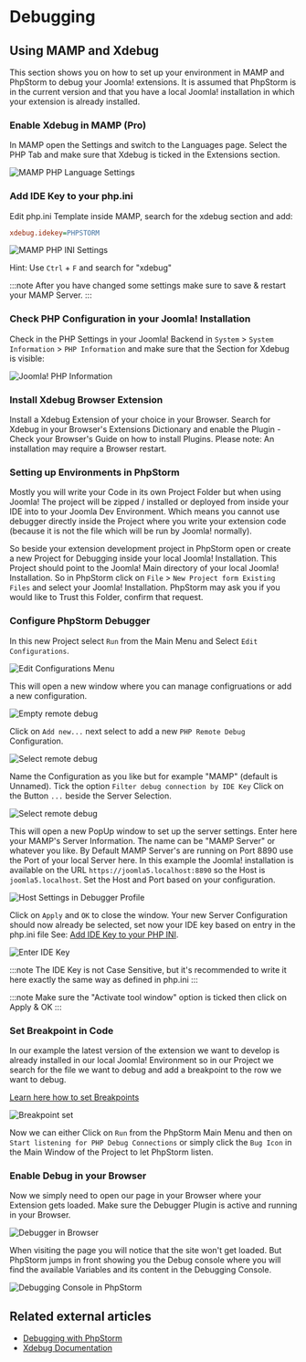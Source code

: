 Debugging
=========

## Using MAMP and Xdebug

This section shows you on how to set up your environment in MAMP and PhpStorm to debug your Joomla! extensions.
It is assumed that PhpStorm is in the current version and that you have a local Joomla! installation in which your
extension is already installed.

### Enable Xdebug in MAMP (Pro)

In MAMP open the Settings and switch to the Languages page. Select the PHP Tab and make sure that Xdebug is ticked in
the Extensions section.

![MAMP PHP Language Settings](_assets/mamp_language_settings.png)

### Add IDE Key to your php.ini

Edit php.ini Template inside MAMP, search for the xdebug section and add:

```ini php.ini
xdebug.idekey=PHPSTORM
```

![MAMP PHP INI Settings](_assets/php_ini_setup.png)

Hint: Use `Ctrl` + `F` and search for "xdebug"

:::note
  After you have changed some settings make sure to save & restart your MAMP Server.
:::

### Check PHP Configuration in your Joomla! Installation

Check in the PHP Settings in your Joomla! Backend in `System` > `System Information` > `PHP
Information` and make sure that the Section for Xdebug is visible:

![Joomla! PHP Information](_assets/xdebug_top.jpg)

### Install Xdebug Browser Extension

Install a Xdebug Extension of your choice in your Browser. Search for Xdebug in your Browser's Extensions Dictionary
and enable the Plugin - Check your Browser's Guide on how to install Plugins. Please note: An installation may require
a Browser restart.

### Setting up Environments in PhpStorm

Mostly you will write your Code in its own Project Folder but when using Joomla! The project will be zipped / installed
or deployed from inside your IDE into to your Joomla Dev Environment. Which means you cannot use debugger directly
inside the Project where you write your extension code (because it is not the file which will be run by Joomla!
normally).

So beside your extension development project in PhpStorm open or create a new Project for Debugging inside your local
Joomla! Installation. This Project should point to the Joomla! Main directory of your local Joomla! Installation. So in
PhpStorm click on `File` > `New Project form Existing Files` and select your Joomla! Installation. PhpStorm may ask you
if you would like to Trust this Folder, confirm that request.

### Configure PhpStorm Debugger

In this new Project select `Run` from the Main Menu and Select `Edit Configurations`.

![Edit Configurations Menu](_assets/run_edit_configurations.png)

This will open a new window where you can manage configruations or add a new configuration.

![Empty remote debug](_assets/empty_run_debug_config.png)

Click on `Add new...` next select to add a new `PHP Remote Debug` Configuration.

![Select remote debug](_assets/select_php_remote_debug.png)

Name the Configuration as you like but for example "MAMP" (default is Unnamed).
Tick the option `Filter debug connection by IDE Key` Click on the Button `...` beside the Server
Selection.

![Select remote debug](_assets/start_configuration.png)

This will open a new PopUp window to set up the server settings. Enter here your MAMP's Server Information.
The name can be "MAMP Server" or whatever you like. By Default MAMP Server's are running on Port 8890 use the Port of
your local Server here. In this example the Joomla! installation is available on the URL `https://joomla5.localhost:8890` so the
Host is `joomla5.localhost`. Set the Host and Port based on your configuration.

![Host Settings in Debugger Profile](_assets/mamp_server_settings.png)

Click on `Apply` and `OK` to close the window. Your new Server Configuration should now already be selected, set now your IDE
key based on entry in the php.ini file See: [Add IDE Key to your PHP INI](#add-ide-key-to-your-phpini).

![Enter IDE Key](_assets/edit_mamp_server_settings_phpstorm.png)

:::note
The IDE Key is not Case Sensitive, but it's recommended to write it here exactly the same way as defined in php.ini
:::

:::note
Make sure the "Activate tool window" option is ticked then click on Apply & OK
:::

### Set Breakpoint in Code

In our example the latest version of the extension we want to develop is already installed in our local Joomla!
Environment so in our Project we search for the file we want to debug and add a breakpoint to the row we want to debug.

[Learn here how to set Breakpoints](https://www.jetbrains.com/help/phpstorm/using-breakpoints.html#set-breakpoints)

![Breakpoint set](_assets/add_breakpoint.png)

Now we can either Click on `Run` from the PhpStorm Main Menu and then on `Start listening for PHP Debug Connections` or
simply click the `Bug Icon` in the Main Window of the Project to let PhpStorm listen.

### Enable Debug in your Browser

Now we simply need to open our page in your Browser where your Extension gets loaded. Make sure the Debugger Plugin is
active and running in your Browser.

![Debugger in Browser](_assets/enable_debug_inBrowser.png)

When visiting the page you will notice that the site won't get loaded. But PhpStorm jumps in front showing you the Debug
console where you will find the available Variables and its content in the Debugging Console.

![Debugging Console in PhpStorm](_assets/debug_console.png)

## Related external articles
- [Debugging with PhpStorm](https://www.jetbrains.com/help/phpstorm/debugging-with-phpstorm-ultimate-guide.html)
- [Xdebug Documentation](https://xdebug.org/docs/)